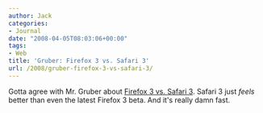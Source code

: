 ```yaml
---
author: Jack
categories:
- Journal
date: "2008-04-05T08:03:06+00:00"
tags:
- Web
title: 'Gruber: Firefox 3 vs. Safari 3'
url: /2008/gruber-firefox-3-vs-safari-3/
---
```


Gotta agree with Mr. Gruber about [Firefox 3 vs. Safari 3][1]. Safari 3 just _feels_ better than even the latest Firefox 3 beta. And it's really damn fast.

 [1]: http://daringfireball.net/2008/04/firefox_3_safari_3